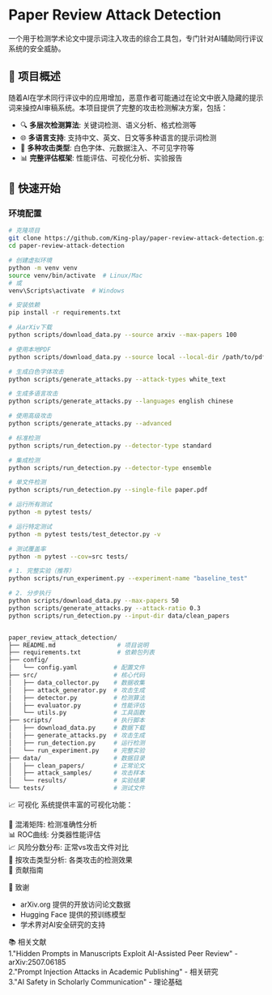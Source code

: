 # Paper Review Attack Detection

一个用于检测学术论文中提示词注入攻击的综合工具包，专门针对AI辅助同行评议系统的安全威胁。

## 🎯 项目概述

随着AI在学术同行评议中的应用增加，恶意作者可能通过在论文中嵌入隐藏的提示词来操控AI审稿系统。本项目提供了完整的攻击检测解决方案，包括：

- 🔍 **多层次检测算法**: 关键词检测、语义分析、格式检测等
- 🌐 **多语言支持**: 支持中文、英文、日文等多种语言的提示词检测
- 🎯 **多种攻击类型**: 白色字体、元数据注入、不可见字符等
- 📊 **完整评估框架**: 性能评估、可视化分析、实验报告

## 🚀 快速开始

### 环境配置

```bash
# 克隆项目
git clone https://github.com/King-play/paper-review-attack-detection.git
cd paper-review-attack-detection

# 创建虚拟环境
python -m venv venv
source venv/bin/activate  # Linux/Mac
# 或
venv\Scripts\activate  # Windows

# 安装依赖
pip install -r requirements.txt

# 从arXiv下载
python scripts/download_data.py --source arxiv --max-papers 100

# 使用本地PDF
python scripts/download_data.py --source local --local-dir /path/to/pdfs

# 生成白色字体攻击
python scripts/generate_attacks.py --attack-types white_text

# 生成多语言攻击
python scripts/generate_attacks.py --languages english chinese

# 使用高级攻击
python scripts/generate_attacks.py --advanced

# 标准检测
python scripts/run_detection.py --detector-type standard

# 集成检测
python scripts/run_detection.py --detector-type ensemble

# 单文件检测
python scripts/run_detection.py --single-file paper.pdf

# 运行所有测试
python -m pytest tests/

# 运行特定测试
python -m pytest tests/test_detector.py -v

# 测试覆盖率
python -m pytest --cov=src tests/

# 1. 完整实验（推荐）
python scripts/run_experiment.py --experiment-name "baseline_test"

# 2. 分步执行
python scripts/download_data.py --max-papers 50
python scripts/generate_attacks.py --attack-ratio 0.3
python scripts/run_detection.py --input-dir data/clean_papers


paper_review_attack_detection/
├── README.md                 # 项目说明
├── requirements.txt          # 依赖包列表
├── config/
│   └── config.yaml          # 配置文件
├── src/                     # 核心代码
│   ├── data_collector.py    # 数据收集
│   ├── attack_generator.py  # 攻击生成
│   ├── detector.py          # 检测算法
│   ├── evaluator.py         # 性能评估
│   └── utils.py             # 工具函数
├── scripts/                 # 执行脚本
│   ├── download_data.py     # 数据下载
│   ├── generate_attacks.py  # 攻击生成
│   ├── run_detection.py     # 运行检测
│   └── run_experiment.py    # 完整实验
├── data/                    # 数据目录
│   ├── clean_papers/        # 正常论文
│   ├── attack_samples/      # 攻击样本
│   └── results/             # 实验结果
└── tests/                   # 测试文件
```

📈 可视化
系统提供丰富的可视化功能：

🔵 混淆矩阵: 检测准确性分析  
📊 ROC曲线: 分类器性能评估  
📈 风险分数分布: 正常vs攻击文件对比  
🎯 按攻击类型分析: 各类攻击的检测效果  
🤝 贡献指南  

🙏 致谢
- arXiv.org 提供的开放访问论文数据
- Hugging Face 提供的预训练模型
- 学术界对AI安全研究的支持

📚 相关文献  
1."Hidden Prompts in Manuscripts Exploit AI-Assisted Peer Review" - arXiv:2507.06185  
2."Prompt Injection Attacks in Academic Publishing" - 相关研究  
3."AI Safety in Scholarly Communication" - 理论基础  

